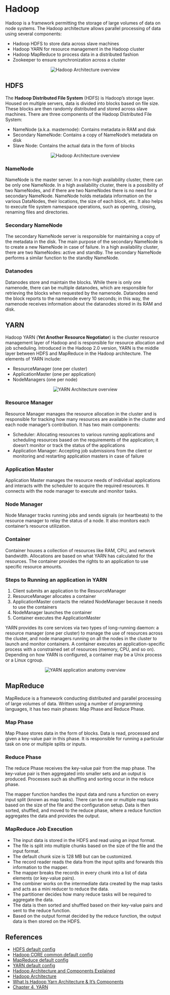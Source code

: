 # Hadoop
Hadoop is a framework permitting the storage of large volumes of data on node systems. The Hadoop architecture  allows parallel processing of data using several components:

- Hadoop HDFS to store data across slave machines
- Hadoop YARN for resource management in the Hadoop cluster
- Hadoop MapReduce to process data in a distributed fashion
- Zookeeper to ensure synchronization across a cluster

<p align="center">
    <img src="images/hadoop-architecture.png" alt="Hadoop Architecture overview" />
</p>

## HDFS

The **Hadoop Distributed File System** (HDFS) is Hadoop’s storage layer. Housed on multiple servers, data is divided into blocks based on file size. These blocks are then randomly distributed and stored across slave machines. There are three components of the Hadoop Distributed File System:  

- NameNode (a.k.a. masternode): Contains metadata in RAM and disk
- Secondary NameNode: Contains a copy of NameNode’s metadata on disk
- Slave Node: Contains the actual data in the form of blocks

<p align="center">
    <img src="images/hdfs-architecture.png" alt="Hadoop Architecture overview" />
</p>

### NameNode
NameNode is the master server. In a non-high availability cluster, there can be only one NameNode. In a high availability cluster, there is a possibility of two NameNodes, and if there are two NameNodes there is no need for a secondary NameNode. 
NameNode holds metadata information on the various DataNodes, their locations, the size of each block, etc. It also helps to execute file system namespace operations, such as opening, closing, renaming files and directories.

### Secondary NameNode
The secondary NameNode server is responsible for maintaining a copy of the metadata in the disk. The main purpose of the secondary NameNode is to create a new NameNode in case of failure. In a high availability cluster, there are two NameNodes: active and standby. The secondary NameNode performs a similar function to the standby NameNode.


### Datanodes
Datanodes store and maintain the blocks. While there is only one namenode, there can be multiple datanodes, which are responsible for retrieving the blocks when requested by the namenode. Datanodes send the block reports to the namenode every 10 seconds; in this way, the namenode receives information about the datanodes stored in its RAM and disk.


## YARN
Hadoop YARN (**Yet Another Resource Negotiator**) is the cluster resource management layer of Hadoop and is responsible for resource allocation and job scheduling. Introduced in the Hadoop 2.0 version, YARN is the middle layer between HDFS and MapReduce in the Hadoop architecture. The elements of YARN include:

- ResourceManager (one per cluster)
- ApplicationMaster (one per application)
- NodeManagers (one per node)

<p align="center">
    <img src="images/yarn-architecture.gif" alt="YARN Architecture overview" />
</p>

### Resource Manager
Resource Manager manages the resource allocation in the cluster and is responsible for tracking how many resources are available in the cluster and each node manager’s contribution. It has two main components:

- Scheduler: Allocating resources to various running applications and scheduling resources based on the requirements of the application; it doesn’t monitor or track the status of the applications
- Application Manager: Accepting job submissions from the client or monitoring and restarting application masters in case of failure

### Application Master
Application Master manages the resource needs of individual applications and interacts with the scheduler to acquire the required resources. It connects with the node manager to execute and monitor tasks.

### Node Manager
Node Manager tracks running jobs and sends signals (or heartbeats) to the resource manager to relay the status of a node. It also monitors each container’s resource utilization.

### Container
Container houses a collection of resources like RAM, CPU, and network bandwidth. Allocations are based on what YARN has calculated for the resources. The container provides the rights to an application to use specific resource amounts.


### Steps to Running an application in YARN

1. Client submits an application to the ResourceManager
2. ResourceManager allocates a container
3. ApplicationMaster contacts the related NodeManager because it needs to use the containers
4. NodeManager launches the container 
5. Container executes the ApplicationMaster


YARN provides its core services via two types of long-running daemon: a resource manager (one per cluster) to manage the use of resources across the cluster, and node managers running on all the nodes in the cluster to launch and monitor containers. A container executes an application-specific process with a constrained set of resources (memory, CPU, and so on). Depending on how YARN is configured, a container may be a Unix process or a Linux cgroup.

<p align="center">
    <img src="images/yarn-application.png" alt="YARN application anatomy overview" />
</p>

## MapReduce
MapReduce is a framework conducting distributed and parallel processing of large volumes of data. Written using a number of programming languages, it has two main phases: Map Phase and Reduce Phase.

### Map Phase 
Map Phase stores data in the form of blocks. Data is read, processed and given a key-value pair in this phase. It is responsible for running a particular task on one or multiple splits or inputs.

### Reduce Phase
The reduce Phase receives the key-value pair from the map phase. The key-value pair is then aggregated into smaller sets and an output is produced. Processes such as shuffling and sorting occur in the reduce phase.

The mapper function handles the input data and runs a function on every input split (known as map tasks). There can be one or multiple map tasks based on the size of the file and the configuration setup. Data is then sorted, shuffled, and moved to the reduce phase, where a reduce function aggregates the data and provides the output.

### MapReduce Job Execution
- The input data is stored in the HDFS and read using an input format. 
- The file is split into multiple chunks based on the size of the file and the input format. 
- The default chunk size is 128 MB but can be customized. 
- The record reader reads the data from the input splits and forwards this information to the mapper. 
- The mapper breaks the records in every chunk into a list of data elements (or key-value pairs). 
- The combiner works on the intermediate data created by the map tasks and acts as a mini reducer to reduce the data. 
- The partitioner decides how many reduce tasks will be required to aggregate the data. 
- The data is then sorted and shuffled based on their key-value pairs and sent to the reduce function. 
- Based on the output format decided by the reduce function, the output data is then stored on the HDFS.


## References
- [HDFS default config](https://hadoop.apache.org/docs/r3.4.1/hadoop-project-dist/hadoop-hdfs/hdfs-default.xml)
- [Hadoop CORE common default config](https://hadoop.apache.org/docs/r3.4.1/hadoop-project-dist/hadoop-common/core-default.xml)
- [MapReduce default config](https://hadoop.apache.org/docs/r3.4.1/hadoop-mapreduce-client/hadoop-mapreduce-client-core/mapred-default.xml)
- [YARN default config](https://hadoop.apache.org/docs/r3.4.1/hadoop-yarn/hadoop-yarn-common/yarn-default.xml)
- [Hadoop Architecture and Components Explained](https://www.simplilearn.com/tutorials/hadoop-tutorial/hadoop-architecture)
- [Hadoop Architecture](https://www.geeksforgeeks.org/hadoop-architecture/)
- [What Is Hadoop Yarn Architecture & It’s Components](https://www.upgrad.com/blog/what-is-hadoop-yarn-architecture-its-components/)
- [Chapter 4. YARN](https://www.oreilly.com/library/view/hadoop-the-definitive/9781491901687/ch04.html)
